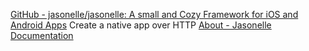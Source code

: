 
[GitHub - jasonelle/jasonelle: A small and Cozy Framework for iOS and Android Apps](https://github.com/jasonelle/jasonelle/)
Create a native app over HTTP
[About - Jasonelle Documentation](https://jasonelle.com/docs/)
